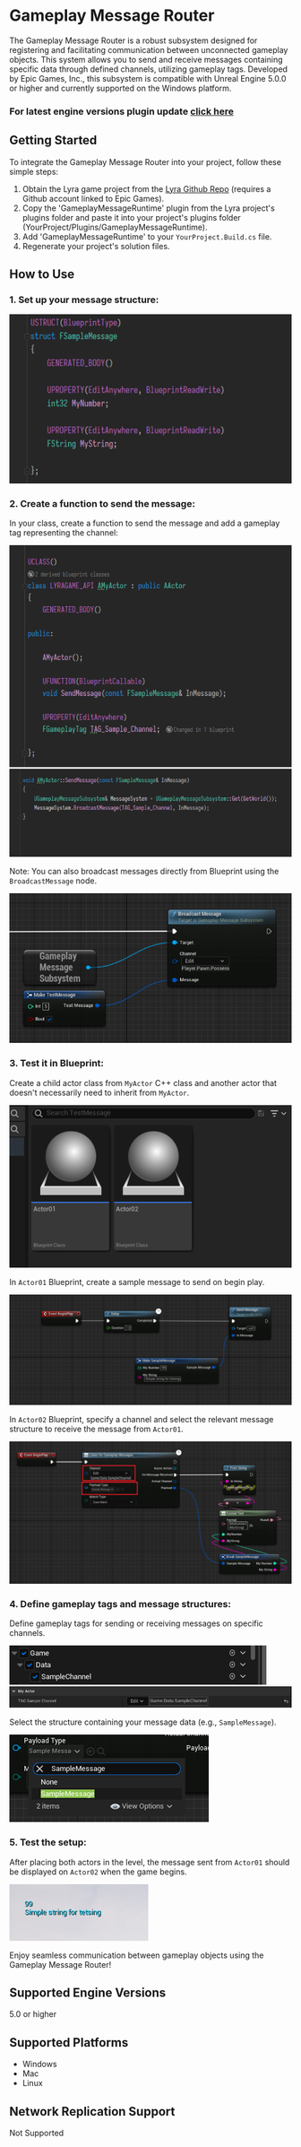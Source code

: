 # Gameplay Message Router

The Gameplay Message Router is a robust subsystem designed for registering and facilitating communication between unconnected gameplay objects. This system allows you to send and receive messages containing specific data through defined channels, utilizing gameplay tags. Developed by Epic Games, Inc., this subsystem is compatible with Unreal Engine 5.0.0 or higher and currently supported on the Windows platform.

### For latest engine versions plugin update [click here](https://github.com/imnazake/gameplay-message-router/issues/3)

## Getting Started

To integrate the Gameplay Message Router into your project, follow these simple steps:

1. Obtain the Lyra game project from the [Lyra Github Repo](https://github.com/EpicGames/UnrealEngine/tree/ue5-main/Samples/Games/Lyra/Plugins/GameplayMessageRouter) (requires a Github account linked to Epic Games).
2. Copy the 'GameplayMessageRuntime' plugin from the Lyra project's plugins folder and paste it into your project's plugins folder (YourProject/Plugins/GameplayMessageRuntime).
3. Add 'GameplayMessageRuntime' to your `YourProject.Build.cs` file.
4. Regenerate your project's solution files.

## How to Use

### 1. Set up your message structure:

![Message Structure](/Docs/Capture01.PNG)

### 2. Create a function to send the message:

In your class, create a function to send the message and add a gameplay tag representing the channel:

![Send Message](/Docs/Capture02.PNG)
![Channel Tag](/Docs/Capture03.PNG)

Note: You can also broadcast messages directly from Blueprint using the `BroadcastMessage` node.

![Broadcast Message](/Docs/BP_Capture01.png)

### 3. Test it in Blueprint:

Create a child actor class from `MyActor` C++ class and another actor that doesn't necessarily need to inherit from `MyActor`.

![Actor Classes](/Docs/Capture04.PNG)

In `Actor01` Blueprint, create a sample message to send on begin play.

![Actor01 Blueprint](/Docs/Capture05.PNG)

In `Actor02` Blueprint, specify a channel and select the relevant message structure to receive the message from `Actor01`.

![Actor02 Blueprint](/Docs/Capture06.PNG)

### 4. Define gameplay tags and message structures:

Define gameplay tags for sending or receiving messages on specific channels.

![Gameplay Tags](/Docs/Capture07.PNG)
![Gameplay Tags](/Docs/Capture08.PNG)

Select the structure containing your message data (e.g., `SampleMessage`).

![Message Structure](/Docs/Capture09.PNG)

### 5. Test the setup:

After placing both actors in the level, the message sent from `Actor01` should be displayed on `Actor02` when the game begins.

![Gameplay Test](/Docs/Capture10.PNG)

Enjoy seamless communication between gameplay objects using the Gameplay Message Router!

## Supported Engine Versions

5.0 or higher

## Supported Platforms

- Windows
- Mac
- Linux

## Network Replication Support

Not Supported
